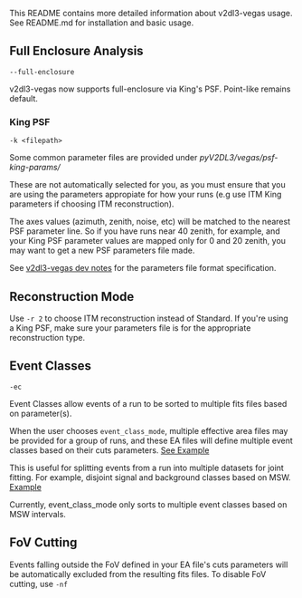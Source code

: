 This README contains more detailed information about v2dl3-vegas usage. See README.md for installation and basic usage.

## Full Enclosure Analysis
`--full-enclosure`

v2dl3-vegas now supports full-enclosure via King's PSF. Point-like remains default.

### King PSF
`-k <filepath>`

Some common parameter files are provided under *pyV2DL3/vegas/psf-king-params/*

These are not automatically selected for you, as you must ensure that you are using the parameters appropiate for how your runs (e.g use ITM King parameters if choosing ITM reconstruction). 

The axes values (azimuth, zenith, noise, etc) will be matched to the nearest PSF parameter line. So if you have runs near 40 zenith, for example, and your King PSF parameter values are mapped only for 0 and 20 zenith, you may want to get a new PSF parameters file made.

See [v2dl3-vegas dev notes](https://veritas.sao.arizona.edu/wiki/V2dl3-vegas_dev_notes#PSF_King_Parameters_File_Format) for the parameters file format specification.

## Reconstruction Mode

Use `-r 2` to choose ITM reconstruction instead of Standard. If you're using a King PSF, make sure your parameters file is for the appropriate reconstruction type.

## Event Classes
`-ec`

Event Classes allow events of a run to be sorted to multiple fits files based on parameter(s).

When the user chooses `event_class_mode`, multiple effective area files may be provided for a group of runs, and these EA files will define multiple event classes based on their cuts parameters. [See Example](https://veritas.sao.arizona.edu/wiki/V2dl3-vegas_dev_notes#Event_Classes)

This is useful for splitting events from a run into multiple datasets for joint fitting. For example, disjoint signal and background classes based on MSW. [Example](https://github.com/VERITAS-Observatory/4DMLM-Analysis/blob/main/notebooks/crab-115-runs/JointCrab3DAnalysis2Events.ipynb)

Currently, event_class_mode only sorts to multiple event classes based on MSW intervals.

## FoV Cutting

Events falling outside the FoV defined in your EA file's cuts parameters will be automatically excluded from the resulting fits files. To disable FoV cutting, use `-nf`
